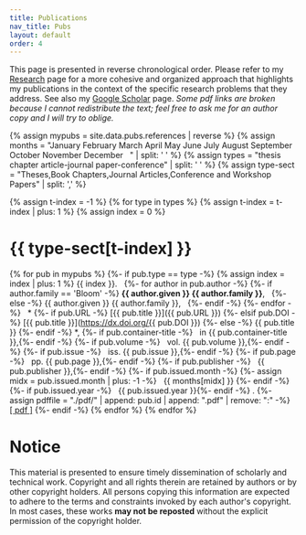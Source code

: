 ```yaml
---
title: Publications
nav_title: Pubs
layout: default
order: 4
---
```


This page is presented in reverse chronological order. 
Please refer to my [Research](./research.html) page for a more
cohesive and organized approach that highlights my publications in the context
of the specific research problems that they address.
See also my 
[Google Scholar](https://scholar.google.com/citations?user=8ZBnSl4AAAAJ)
page.
*Some pdf links are broken because I cannot redistribute the text; feel free
to ask me for an author copy and I will try to oblige.*



{% assign mypubs = site.data.pubs.references | reverse %}
{% assign months = "January February March April May June July August September October November December &nbsp; " | split: ' ' %}
{% assign types = "thesis chapter article-journal paper-conference" | split: ' ' %}
{% assign type-sect = "Theses,Book Chapters,Journal Articles,Conference and Workshop Papers" | split: ',' %}

{% assign t-index = -1 %}
{% for type in types %}
{% assign t-index = t-index | plus: 1 %}
{% assign index = 0 %}
# {{ type-sect[t-index] }}
{% for pub in mypubs %}
{%- if pub.type == type -%}
{% assign index = index | plus: 1 %}
{{ index }}. &nbsp; 
{%- for author in pub.author -%}
{%- if author.family == 'Bloom' -%}
**{{ author.given }} {{ author.family }}**, &nbsp;
{%- else -%}
{{ author.given }} {{ author.family }}, &nbsp;
{%- endif -%}
{%- endfor -%}
&nbsp; *
{%- if pub.URL -%} [{{ pub.title }}]({{ pub.URL }})
{%- elsif pub.DOI -%} [{{ pub.title }}](https://dx.doi.org/{{ pub.DOI }})
{%- else -%} {{ pub.title }}
{%- endif -%}
*,
{%- if pub.container-title -%} &nbsp; in {{ pub.container-title }},{%- endif -%}
{%- if pub.volume -%} &nbsp; vol. {{ pub.volume }},{%- endif -%}
{%- if pub.issue -%} &nbsp; iss. {{ pub.issue }},{%- endif -%}
{%- if pub.page -%} &nbsp; pp. {{ pub.page }},{%- endif -%}
{%- if pub.publisher -%} &nbsp; {{ pub.publisher }},{%- endif -%}
{%- if pub.issued.month -%}
{%- assign midx = pub.issued.month | plus: -1 -%}
&nbsp; {{ months[midx] }}
{%- endif -%}
{%- if pub.issued.year -%} &nbsp; {{ pub.issued.year }}{%- endif -%}
.
{%- assign pdffile = "./pdf/" | append: pub.id | append: ".pdf" | remove: ":" -%}
&nbsp; [&#91; pdf &#93;]({{pdffile}})
{%- endif -%}
{% endfor %}
{% endfor %}


# Notice

This material is presented to ensure timely dissemination of scholarly and
technical work. Copyright and all rights therein are retained by authors or by
other copyright holders. All persons copying this information are expected to
adhere to the terms and constraints invoked by each author's copyright. In most
cases, these works **may not be reposted** without the explicit permission
of the copyright holder.

